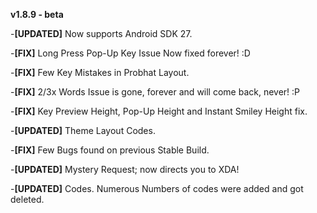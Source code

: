 **v1.8.9 - beta**

-**[UPDATED]** Now supports Android SDK 27.

-**[FIX]** Long Press Pop-Up Key Issue Now fixed forever! :D  

-**[FIX]** Few Key Mistakes in Probhat Layout.

-**[FIX]** 2/3x Words Issue is gone, forever and will come back, never! :P

-**[FIX]** Key Preview Height, Pop-Up Height and Instant Smiley Height fix.

-**[UPDATED]** Theme Layout Codes. 

-**[FIX]** Few Bugs found on previous Stable Build.

-**[UPDATED]** Mystery Request; now directs you to XDA! 

-**[UPDATED]** Codes. Numerous Numbers of codes were added and got deleted.